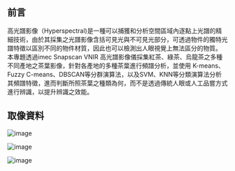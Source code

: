 ## 前言
高光譜影像（Hyperspectral)是一種可以捕獲和分析空間區域內逐點上光譜的精細技術，由於其採集之光譜影像含括可見光與不可見光部分，可透過物件的獨特光譜特徵以區別不同的物件材質，因此也可以檢測出人眼視覺上無法區分的物質。
本專題透過imec Snapscan VNIR 高光譜影像儀採集紅茶、綠茶、烏龍茶之多種不同產地之茶葉影像，針對各產地的多種茶葉進行頻譜分析，並使用 K-means、Fuzzy C-means、DBSCAN等分群演算法，以及SVM、KNN等分類演算法分析其頻譜特徵，進而判斷所照茶葉之種類為何，而不是透過傳統人眼或人工品嘗方式進行辨識，以提升辨識之效能。

## 取像資料

![image](https://github.com/user-attachments/assets/1ede22ba-abc0-423f-9693-63731dbe1277)

![image](https://github.com/user-attachments/assets/e68803f1-c044-4a28-8c1f-c99b9f203b71)

![image](https://github.com/user-attachments/assets/b6a71008-69c4-4fea-8669-d956da80945e)



